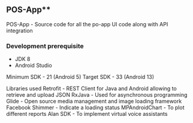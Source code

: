 ## POS-App**

POS-App - Source code for all the po-app UI code along with API integration
### **Development prerequisite**

+ JDK 8
+ Android Studio

Minimum SDK - 21 (Android 5)
Target SDK - 33 (Android 13)

Libraries used
Retrofit - REST Client for Java and Android allowing to retrieve and upload JSON
RxJava - Used for asynchronous programming
Glide - Open source media management and image loading framework
Facebook Shimmer - Indicate a loading status
MPAndroidChart - To plot different reports
Alan SDK - To implement virtual voice assistants

